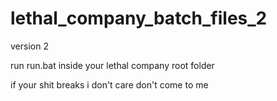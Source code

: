 # lethal_company_batch_files_2
 version 2

run run.bat inside your lethal company root folder

if your shit breaks i don't care don't come to me
